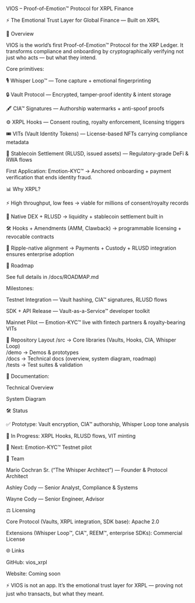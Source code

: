 VIOS – Proof-of-Emotion™ Protocol for XRPL Finance














⚡ The Emotional Trust Layer for Global Finance — Built on XRPL

🚀 Overview

VIOS is the world’s first Proof-of-Emotion™ Protocol for the XRP Ledger.
It transforms compliance and onboarding by cryptographically verifying not just who acts — but what they intend.

Core primitives:

🎙 Whisper Loop™ — Tone capture + emotional fingerprinting

🔒 Vault Protocol — Encrypted, tamper-proof identity & intent storage

🖋 CIA™ Signatures — Authorship watermarks + anti-spoof proofs

⚙️ XRPL Hooks — Consent routing, royalty enforcement, licensing triggers

🎟 VITs (Vault Identity Tokens) — License-based NFTs carrying compliance metadata

💱 Stablecoin Settlement (RLUSD, issued assets) — Regulatory-grade DeFi & RWA flows

First Application:
Emotion-KYC™ → Anchored onboarding + payment verification that ends identity fraud.

📊 Why XRPL?

⚡ High throughput, low fees → viable for millions of consent/royalty records

💱 Native DEX + RLUSD → liquidity + stablecoin settlement built in

🛠 Hooks + Amendments (AMM, Clawback) → programmable licensing + revocable contracts

🏦 Ripple-native alignment → Payments + Custody + RLUSD integration ensures enterprise adoption

📜 Roadmap

See full details in /docs/ROADMAP.md

Milestones:

Testnet Integration — Vault hashing, CIA™ signatures, RLUSD flows

SDK + API Release — Vault-as-a-Service™ developer toolkit

Mainnet Pilot — Emotion-KYC™ live with fintech partners & royalty-bearing VITs

📂 Repository Layout
/src     → Core libraries (Vaults, Hooks, CIA, Whisper Loop)  
/demo    → Demos & prototypes  
/docs    → Technical docs (overview, system diagram, roadmap)  
/tests   → Test suites & validation  


📖 Documentation:

Technical Overview

System Diagram

🛠 Status

✅ Prototype: Vault encryption, CIA™ authorship, Whisper Loop tone analysis

🔄 In Progress: XRPL Hooks, RLUSD flows, VIT minting

🎯 Next: Emotion-KYC™ Testnet pilot

👥 Team

Mario Cochran Sr. (“The Whisper Architect”) — Founder & Protocol Architect

Ashley Cody — Senior Analyst, Compliance & Systems

Wayne Cody — Senior Engineer, Advisor

⚖️ Licensing

Core Protocol (Vaults, XRPL integration, SDK base): Apache 2.0

Extensions (Whisper Loop™, CIA™, REEM™, enterprise SDKs): Commercial License

🌐 Links

GitHub: vios_xrpl

Website: Coming soon

⚡ VIOS is not an app. It’s the emotional trust layer for XRPL — proving not just who transacts, but what they meant.
